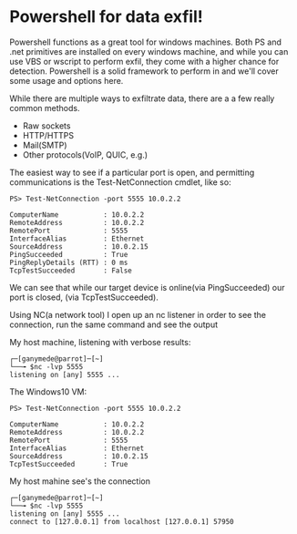 # Powershell for data exfil!

Powershell functions as a great tool for windows machines. Both PS and .net primitives are installed on every windows machine, and while you can use VBS or wscript to perform exfil, they come with a higher chance for detection. Powershell is a solid framework to perform in and we'll cover some usage and options here.

While there are multiple ways to exfiltrate data, there are a a few really common methods.

- Raw sockets
- HTTP/HTTPS
- Mail(SMTP)
- Other protocols(VoIP, QUIC, e.g.)

The easiest way to see if a particular port is open, and permitting communications is the Test-NetConnection cmdlet, like so:
~~~
PS> Test-NetConnection -port 5555 10.0.2.2

ComputerName           : 10.0.2.2
RemoteAddress          : 10.0.2.2
RemotePort             : 5555
InterfaceAlias         : Ethernet
SourceAddress          : 10.0.2.15
PingSucceeded          : True
PingReplyDetails (RTT) : 0 ms
TcpTestSucceeded       : False
~~~
We can see that while our target device is online(via PingSucceeded) our port is closed, (via TcpTestSucceeded).

Using NC(a network tool) I open up an nc listener in order to see the connection, run the same command and see the output

My host machine, listening with verbose results:
~~~
┌─[ganymede@parrot]─[~]
└──╼ $nc -lvp 5555
listening on [any] 5555 ...
~~~

The Windows10 VM:
~~~
PS> Test-NetConnection -port 5555 10.0.2.2

ComputerName           : 10.0.2.2
RemoteAddress          : 10.0.2.2
RemotePort             : 5555
InterfaceAlias         : Ethernet
SourceAddress          : 10.0.2.15
TcpTestSucceeded       : True
~~~
My host mahine see's the connection
~~~
┌─[ganymede@parrot]─[~]
└──╼ $nc -lvp 5555
listening on [any] 5555 ...
connect to [127.0.0.1] from localhost [127.0.0.1] 57950
~~~


